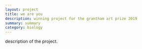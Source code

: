 ```yaml
---
layout: project
title: we are you
description: winning project for the grantham art prize 2019
summary: summary
category: biology
---
```


description of the project.
